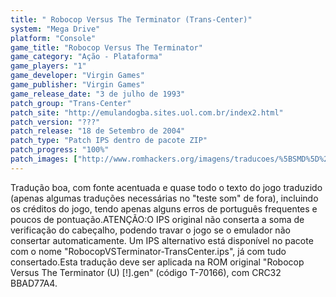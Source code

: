 ```yaml
---
title: " Robocop Versus The Terminator (Trans-Center)"
system: "Mega Drive"
platform: "Console"
game_title: "Robocop Versus The Terminator"
game_category: "Ação - Plataforma"
game_players: "1"
game_developer: "Virgin Games"
game_publisher: "Virgin Games"
game_release_date: "3 de julho de 1993"
patch_group: "Trans-Center"
patch_site: "http://emulandogba.sites.uol.com.br/index2.html"
patch_version: "???"
patch_release: "18 de Setembro de 2004"
patch_type: "Patch IPS dentro de pacote ZIP"
patch_progress: "100%"
patch_images: ["http://www.romhackers.org/imagens/traducoes/%5BSMD%5D%20Robocop%20Versus%20The%20Terminator%20-%20Trans-Center%20-%201.png","http://www.romhackers.org/imagens/traducoes/%5BSMD%5D%20Robocop%20Versus%20The%20Terminator%20-%20Trans-Center%20-%202.png","http://www.romhackers.org/imagens/traducoes/%5BSMD%5D%20Robocop%20Versus%20The%20Terminator%20-%20Trans-Center%20-%203.png"]
---
```

Tradução boa, com fonte acentuada e quase todo o texto do jogo traduzido (apenas algumas traduções necessárias no "teste som" de fora), incluindo os créditos do jogo, tendo apenas alguns erros de português frequentes e poucos de pontuação.ATENÇÃO:O IPS original não conserta a soma de verificação do cabeçalho, podendo travar o jogo se o emulador não consertar automaticamente. Um IPS alternativo está disponível no pacote com o nome "RobocopVSTerminator-TransCenter.ips", já com tudo consertado.Esta tradução deve ser aplicada na ROM original "Robocop Versus The Terminator (U) [!].gen" (código T-70166), com CRC32 BBAD77A4.